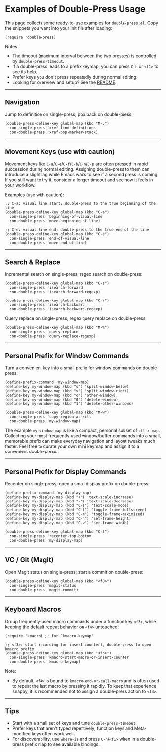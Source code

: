 # Examples of Double-Press Usage

This page collects some ready-to-use examples for `double-press.el`.
Copy the snippets you want into your init file after loading:

```emacs-lisp
(require 'double-press)
```

Notes
- The timeout (maximum interval between the two presses) is controlled by `double-press-timeout`.
- If a double-press leads to a prefix keymap, you can press `C-h` or `<f1>` to see its help.
- Prefer keys you don't press repeatedly during normal editing.
- Looking for overview and setup? See the [README](../README.md).

---

## Navigation

Jump to definition on single-press; pop back on double-press:

```emacs-lisp
(double-press-define-key global-map (kbd "M-.")
  :on-single-press 'xref-find-definitions
  :on-double-press 'xref-pop-marker-stack)
```

---

## Movement Keys (use with caution)

Movement keys like `C-a`/`C-e`/`C-f`/`C-b`/`C-n`/`C-p` are often pressed in rapid
succession during normal editing. Assigning double-press to them can
introduce a slight lag while Emacs waits to see if a second press is
coming. If you still want to try it, consider a longer timeout and see
how it feels in your workflow.

Examples (use with caution):

```emacs-lisp
;; C-a: visual line start; double-press to the true beginning of the line
(double-press-define-key global-map (kbd "C-a")
  :on-single-press 'beginning-of-visual-line
  :on-double-press 'move-beginning-of-line)

;; C-e: visual line end; double-press to the true end of the line
(double-press-define-key global-map (kbd "C-e")
  :on-single-press 'end-of-visual-line
  :on-double-press 'move-end-of-line)
```

---

## Search & Replace

Incremental search on single-press; regex search on double-press:

```emacs-lisp
(double-press-define-key global-map (kbd "C-s")
  :on-single-press 'isearch-forward
  :on-double-press 'isearch-forward-regexp)

(double-press-define-key global-map (kbd "C-r")
  :on-single-press 'isearch-backward
  :on-double-press 'isearch-backward-regexp)
```

Query replace on single-press; regex query replace on double-press:

```emacs-lisp
(double-press-define-key global-map (kbd "M-%")
  :on-single-press 'query-replace
  :on-double-press 'query-replace-regexp)
```

---

## Personal Prefix for Window Commands

Turn a convenient key into a small prefix for window commands on double-press:

```emacs-lisp
(define-prefix-command 'my-window-map)
(define-key my-window-map (kbd "s") 'split-window-below)
(define-key my-window-map (kbd "v") 'split-window-right)
(define-key my-window-map (kbd "o") 'other-window)
(define-key my-window-map (kbd "0") 'delete-window)
(define-key my-window-map (kbd "1") 'delete-other-windows)

(double-press-define-key global-map (kbd "M-w")
  :on-single-press 'copy-region-as-kill
  :on-double-press 'my-window-map)
```

The example `my-window-map` is like a compact, personal subset of
`ctl-x-map`. Collecting your most frequently used window/buffer
commands into a small, memorable prefix can make everyday navigation
and layout tweaks much faster. Feel free to curate your own mini
keymap and assign it to a convenient double-press.


---

## Personal Prefix for Display Commands

Recenter on single-press; open a small display prefix on double-press:

```emacs-lisp
(define-prefix-command 'my-display-map)
(define-key my-display-map (kbd "+") 'text-scale-increase)
(define-key my-display-map (kbd "-") 'text-scale-decrease)
(define-key my-display-map (kbd "C-s") 'text-scale-mode)
(define-key my-display-map (kbd "C-f") 'toggle-frame-fullscreen)
(define-key my-display-map (kbd "C-m") 'toggle-frame-maximized)
(define-key my-display-map (kbd "C-h") 'set-frame-height)
(define-key my-display-map (kbd "C-w") 'set-frame-width)

(double-press-define-key global-map (kbd "C-l")
  :on-single-press 'recenter-top-bottom
  :on-double-press 'my-display-map)
```

---

## VC / Git (Magit)

Open Magit status on single-press; start a commit on double-press:

```emacs-lisp
(double-press-define-key global-map (kbd "<f8>")
  :on-single-press 'magit-status
  :on-double-press 'magit-commit)
```

---

## Keyboard Macros

Group frequently-used macro commands under a function key `<f3>`, while keeping
the default repeat behavior on `<f4>` untouched:

```emacs-lisp
(require 'kmacro) ;; for `kmacro-keymap'

;; <f3>: start recording (or insert counter), double-press to open kmacro prefix
(double-press-define-key global-map (kbd "<f3>")
  :on-single-press 'kmacro-start-macro-or-insert-counter
  :on-double-press  kmacro-keymap)
```

Note:
- By default, `<f4>` is bound to `kmacro-end-or-call-macro` and is often used to
  repeat the last macro by pressing it rapidly. To keep that experience snappy,
  it is recommended not to assign a double-press action to `<f4>`.

---

## Tips

- Start with a small set of keys and tune `double-press-timeout`.
- Prefer keys that aren't typed repetitively; function keys and Meta-
  modified keys often work well.
- For discoverability, use `where-is` and press `C-h`/`<f1>` when in a
  double-press prefix map to see available bindings.
